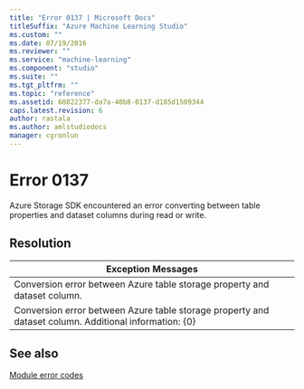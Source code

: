 ```yaml
---
title: "Error 0137 | Microsoft Docs"
titleSuffix: "Azure Machine Learning Studio"
ms.custom: ""
ms.date: 07/19/2016
ms.reviewer: ""
ms.service: "machine-learning"
ms.component: "studio"
ms.suite: ""
ms.tgt_pltfrm: ""
ms.topic: "reference"
ms.assetid: 60822377-da7a-40b8-0137-d185d1509344
caps.latest.revision: 6
author: rastala
ms.author: amlstudiodocs
manager: cgronlun
---
```

# Error 0137  
 Azure Storage SDK encountered an error converting between table properties and dataset columns during read or write.  
  
## Resolution  
  
|Exception Messages|  
|------------------------|  
|Conversion error between Azure table storage property and dataset column.|  
|Conversion error between Azure table storage property and dataset column. Additional information: {0}|  
  
## See also  
 [Module error codes](../machine-learning-module-error-codes.md)
